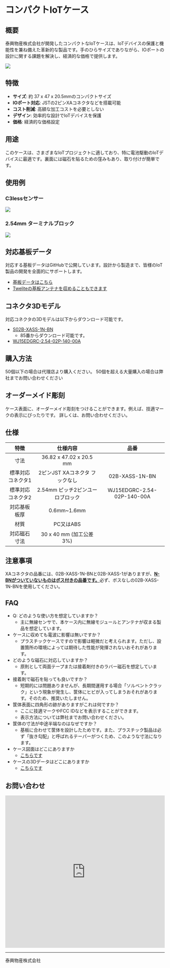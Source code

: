 # コンパクトIoTケース

## 概要

泰興物産株式会社が開発したコンパクトなIoTケースは、IoTデバイスの保護と機能性を兼ね備えた革新的な製品です。手のひらサイズでありながら、IOポートの設計に関する課題を解決し、経済的な価格で提供します。

![](./img/outline-image.jpg)

## 特徴

- **サイズ**: 約 37 x 47 x 20.5mmのコンパクトサイズ
- **IOポート対応**: JSTの2ピンXAコネクタなどを搭載可能
- **コスト削減**: 高額な加工コストを必要としない
- **デザイン**: 効率的な設計でIoTデバイスを保護
- **価格**: 経済的な価格設定



## 用途

このケースは、さまざまなIoTプロジェクトに適しており、特に電池駆動のIoTデバイスに最適です。裏面には磁石を貼るための窪みもあり、取り付けが簡単です。

## 使用例

### C3lessセンサー

![](img/C3less.png)

### 2.54mm ターミナルブロック

![](img/euro-block.png)

## 対応基板データ

対応する基板データはGitHubで公開しています。設計から製造まで、皆様のIoT製品の開発を全面的にサポートします。

- [基板データはこちら](kicad/OnlyConn/)
- [Tweliteの基板アンテナを収めることもできます](kicad/twelite-PCB-Ant/)

## コネクタ3Dモデル

対応コネクタの3Dモデルは以下からダウンロード可能です。

- [S02B-XASS-1N-BN](https://www.jst-mfg.com/product/index.php?series=272)
  - 85番からダウンロード可能です。
- [WJ15EDGRC-2.54-02P-140-00A](https://componentsearchengine.com/part-view/WJ15EDGRC-2.54-02P-140-00A/WANJIE)

## 購入方法

50個以下の場合は代理店より購入ください。
50個を超える大量購入の場合は弊社までお問い合わせください

## オーダーメイド彫刻

ケース表面に、オーダーメイド彫刻をつけることができます。例えば、技適マークの表示にぴったりです。
詳しくは、お問い合わせください。

## 仕様

| 特徴   | 仕様内容   | 品番|
|:-:|:-:|:-:|
| 寸法          | 36.82 x 47.02 x 20.5 mm                        |
| 標準対応コネクタ1 | 2ピンJST XAコネクタ フックなし|02B-XASS-1N-BN|
| 標準対応コネクタ2 | 2.54mm ピッチ2ピンユーロブロック | WJ15EDGRC-2.54-02P-140-00A
|対応基板板厚 | 0.6mm~1.6mm
|材質| PC又はABS
|対応磁石寸法| 30 x 40 mm (加工公差3%)


## 注意事項

XAコネクタの品番には、02B-XASS-1N-BNと02B-XASS-1がありますが、<u>**N-BNがついていないものはボス付きの品番です。**</u>必ず、ボスなしの02B-XASS-1N-BNを使用してください。

## FAQ

- Q: どのような使い方を想定していますか？
  - 主に無線センサで、本ケース内に無線モジュールとアンテナが収まる製品を想定しています。
- ケースに収めても電波に影響は無いですか？
  - プラスチックケースですので影響は軽微だと考えられます。ただし、設置箇所の環境によっては期待した性能が発揮されないおそれがあります。
- どのような磁石に対応していますか？
  - 原則として両面テープまたは接着剤付きのラバー磁石を想定しています。
- 接着剤で磁石を貼っても良いですか？
  - 短期的には問題ありませんが、長期間運用する場合「ソルベントクラック」という現象が発生し、筐体にヒビが入ってしまうおそれがあります。そのため、推奨いたしません。
- 筐体表面に四角形の跡がありますがこれは何ですか？ 
  - ここに技適マークやFCC IDなどを表示することができます。
  - 表示方法については弊社までお問い合わせください。
- 筐体の寸法が中途半端なのはなぜですか？
  - 基板に合わせて筐体を設計したためです。また、プラスチック製品は必ず「抜き勾配」と呼ばれるテーパーがつくため、このような寸法になります。
- ケース図面はどこにありますか
  - [こちらです](drawing/)
- ケースの3Dデータはどこにありますか
  - [こちらです](3dmodel/)

## お問い合わせ

<iframe width="640px" height="480px" src="https://forms.office.com/r/fajUJ7vd6n?embed=true" frameborder="0" marginwidth="0" marginheight="0" style="border: none; max-width:100%; max-height:100vh" allowfullscreen webkitallowfullscreen mozallowfullscreen msallowfullscreen> </iframe>

---

泰興物産株式会社